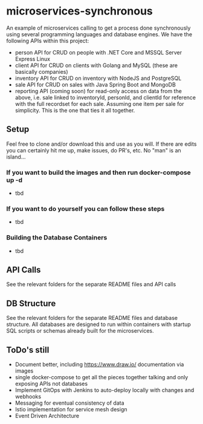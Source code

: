 # microservices-synchronous
An example of microservices calling to get a process done synchronously using several programming languages and database engines. We have the following 
APIs within this project:
* person API for CRUD on people with .NET Core and MSSQL Server Express Linux
* client API for CRUD on clients with Golang and MySQL (these are basically companies)
* inventory API for CRUD on inventory with NodeJS and PostgreSQL
* sale API for CRUD on sales with Java Spring Boot and MongoDB
* reporting API (coming soon) for read-only access on data from the above, i.e. sale linked to inventoryId, personId, and clientId for reference with the full recordset for each sale. Assuming one item per sale for simplicity. This is the one that ties it all together.

## Setup

Feel free to clone and/or download this and use as you will. If there are edits you can certainly hit me up, make issues, do PR's, etc. No "man" is an island...

### If you want to build the images and then run docker-compose up -d
* tbd

### If you want to do yourself you can follow these steps
* tbd

### Building the Database Containers
* tbd


## API Calls

See the relevant folders for the separate README files and API calls

## DB Structure

See the relevant folders for the separate README files and database structure. All databases are designed to run within containers with startup SQL scripts or
schemas already built for the microservices. 

## ToDo's still
* Document better, including https://www.draw.io/ documentation via images
* single docker-compose to get all the pieces together talking and only exposing APIs not databases
* Implement GitOps with Jenkins to auto-deploy locally with changes and webhooks
* Messaging for eventual consistency of data
* Istio implementation for service mesh design
* Event Driven Architecture
